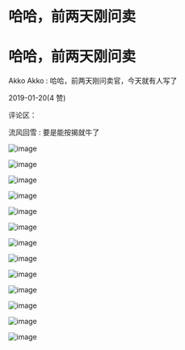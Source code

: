 # 哈哈，前两天刚问卖

# 哈哈，前两天刚问卖

Akko Akko : 哈哈，前两天刚问卖官，今天就有人写了

2019-01-20(4 赞)

评论区：

流风回雪 : 要是能按揭就牛了

![image](img/Image_0761.png)

![image](img/Image_0771.png)

![image](img/Image_0781.png)

![image](img/Image_0791.png)

![image](img/Image_0801.png)

![image](img/Image_0811.png)

![image](img/Image_0821.png)

![image](img/Image_0831.png)

![image](img/Image_0841.png)

![image](img/Image_0851.png)

![image](img/Image_0861.png)

![image](img/Image_0871.png)

![image](img/Image_0881.png)